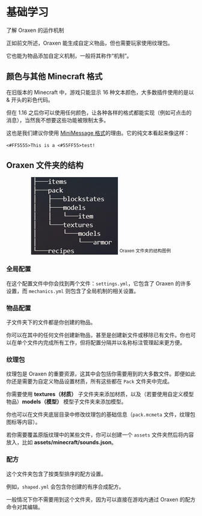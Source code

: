 # 基础学习
了解 Oraxen 的运作机制

正如前文所述，Oraxen 能生成自定义物品，但也需要玩家使用纹理包。

它也能为物品添加自定义机制，一般将其称作“机制”。

## 颜色与其他 Minecraft 格式

在旧版本的 Minecraft 中，游戏只能显示 16 种文本颜色，大多数插件使用的是以 & 开头的彩色代码。

但在 1.16 之后你可以使用任何颜色，让各种各样的格式都能实现（例如可点击的消息），当然我不想要这些功能被限制太多。

这也是我们建议你使用 [MiniMessage 格式](https://docs.adventure.kyori.net/minimessage.html#format)的理由。它的纯文本看起来像这样：

`<#FF5555>This is a <#55FF55>test!`

## Oraxen 文件夹的结构

<center>

![img](images/image29.png)
<sup>Oraxen 文件夹的结构图例</sup>

</center>

### 全局配置

在这个配置文件中你会找到两个文件：`settings.yml`，它包含了 Oraxen 的许多设置，而 `mechanics.yml` 则包含了全局机制的相关设置。

### 物品配置

子文件夹下的文件都是你创建的物品。

你可以在其中的任何文件创建新物品，甚至是创建新文件或移除已有文件。你也可以在单个文件内完成所有工作，但将配置分隔并以名称标注管理起来更方便。

### 纹理包

纹理包是 Oraxen 的重要资源，这其中会包括你需要用到的大多数文件。即便如此你还是需要为自定义物品设置材质，所有这些都在 `Pack` 文件夹中完成。

你需要使用 **textures（材质）** 子文件夹来添加材质，以及（若要使用自定义模型物品）**models（模型）** 模型子文件夹来添加模型。

你也可以在文件夹底层目录中修改纹理包的基础信息（`pack.mcmeta` 文件，纹理包图标等内容）。

若你需要覆盖原版纹理中的某些文件，你可以创建一个 `assets` 文件夹然后将内容放入，比如 **assets/minecraft/sounds.json**。

### 配方

这个文件夹包含了按类型排序的配方设置。

例如，`shaped.yml` 会包含你创建的有序合成配方。

一般情况下你不需要用到这个文件夹，因为可以直接在游戏内通过 Oraxen 的配方命令对其编辑。